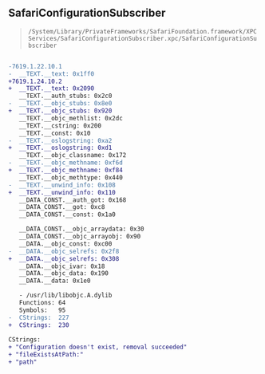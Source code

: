 ## SafariConfigurationSubscriber

> `/System/Library/PrivateFrameworks/SafariFoundation.framework/XPCServices/SafariConfigurationSubscriber.xpc/SafariConfigurationSubscriber`

```diff

-7619.1.22.10.1
-  __TEXT.__text: 0x1ff0
+7619.1.24.10.2
+  __TEXT.__text: 0x2090
   __TEXT.__auth_stubs: 0x2c0
-  __TEXT.__objc_stubs: 0x8e0
+  __TEXT.__objc_stubs: 0x920
   __TEXT.__objc_methlist: 0x2dc
   __TEXT.__cstring: 0x200
   __TEXT.__const: 0x10
-  __TEXT.__oslogstring: 0xa2
+  __TEXT.__oslogstring: 0xd1
   __TEXT.__objc_classname: 0x172
-  __TEXT.__objc_methname: 0xf6d
+  __TEXT.__objc_methname: 0xf84
   __TEXT.__objc_methtype: 0x440
-  __TEXT.__unwind_info: 0x108
+  __TEXT.__unwind_info: 0x110
   __DATA_CONST.__auth_got: 0x168
   __DATA_CONST.__got: 0xc8
   __DATA_CONST.__const: 0x1a0

   __DATA_CONST.__objc_arraydata: 0x30
   __DATA_CONST.__objc_arrayobj: 0x90
   __DATA.__objc_const: 0xc00
-  __DATA.__objc_selrefs: 0x2f8
+  __DATA.__objc_selrefs: 0x308
   __DATA.__objc_ivar: 0x18
   __DATA.__objc_data: 0x190
   __DATA.__data: 0x1e0

   - /usr/lib/libobjc.A.dylib
   Functions: 64
   Symbols:   95
-  CStrings:  227
+  CStrings:  230
 
CStrings:
+ "Configuration doesn't exist, removal succeeded"
+ "fileExistsAtPath:"
+ "path"

```
